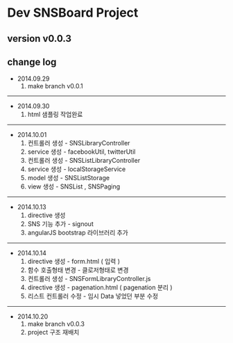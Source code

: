 # Dev SNSBoard Project   
## version v0.0.3  
## change log  
- 2014.09.29  
  1. make branch v0.0.1  
  
---  
- 2014.09.30  
  1. html 샘플링 작업완료  
  
---  
- 2014.10.01  
  1. 컨트롤러 생성 - SNSLibraryController  
  2. service 생성 - facebookUtil, twitterUtil  
  3. 컨트롤러 생성 - SNSListLibraryController  
  4. service 생성 - localStorageService  
  5. model 생성 - SNSListStorage  
  6. view 생성 -  SNSList , SNSPaging  
  
---  
- 2014.10.13  
  1. directive 생성  
  2. SNS 기능 추가 - signout  
  3. angularJS bootstrap 라이브러리 추가  
  
---  
- 2014.10.14  
  1. directive 생성 - form.html ( 입력 )  
  2. 함수 호출형태 변경 - 클로저형태로 변경  
  3. 컨트롤러 생성 - SNSFormLibraryController.js  
  4. directive 생성 - pagenation.html ( pagenation 분리 )  
  5. 리스트 컨트롤러 수정 - 임시 Data 넣었던 부분 수정  
  
---  
- 2014.10.20  
  1. make branch v0.0.3  
  2. project 구조 재배치  
  
